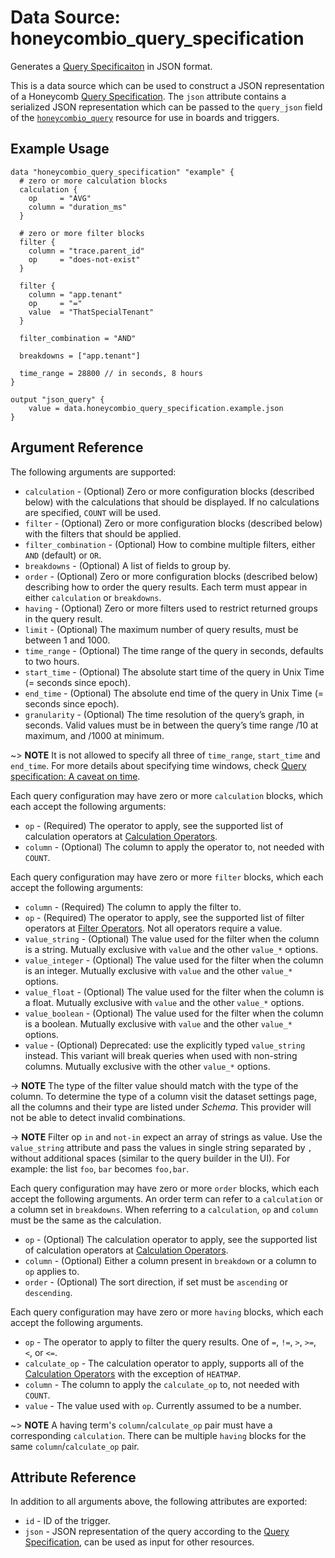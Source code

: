 # Data Source: honeycombio_query_specification

Generates a [Query Specificaiton](https://docs.honeycomb.io/api/query-specification/) in JSON format.

This is a data source which can be used to construct a JSON representation of a Honeycomb [Query Specification](https://docs.honeycomb.io/api/query-specification/). The `json` attribute contains a serialized JSON representation which can be passed to the `query_json` field of the [`honeycombio_query`](../resources/query.md) resource for use in boards and triggers.

## Example Usage

```hcl
data "honeycombio_query_specification" "example" {
  # zero or more calculation blocks
  calculation {
    op     = "AVG"
    column = "duration_ms"
  }

  # zero or more filter blocks
  filter {
    column = "trace.parent_id"
    op     = "does-not-exist"
  }

  filter {
    column = "app.tenant"
    op     = "="
    value  = "ThatSpecialTenant" 
  }

  filter_combination = "AND"

  breakdowns = ["app.tenant"]
    
  time_range = 28800 // in seconds, 8 hours
}

output "json_query" {
    value = data.honeycombio_query_specification.example.json
}
```

## Argument Reference

The following arguments are supported:

* `calculation` - (Optional) Zero or more configuration blocks (described below) with the calculations that should be displayed. If no calculations are specified, `COUNT` will be used.
* `filter` - (Optional) Zero or more configuration blocks (described below) with the filters that should be applied.
* `filter_combination` - (Optional) How to combine multiple filters, either `AND` (default) or `OR`.
* `breakdowns` - (Optional) A list of fields to group by.
* `order` - (Optional) Zero or more configuration blocks (described below) describing how to order the query results. Each term must appear in either `calculation` or `breakdowns`.
* `having` - (Optional) Zero or more filters used to restrict returned groups in the query result.
* `limit` - (Optional)  The maximum number of query results, must be between 1 and 1000.
* `time_range` - (Optional) The time range of the query in seconds, defaults to two hours.
* `start_time` - (Optional) The absolute start time of the query in Unix Time (= seconds since epoch).
* `end_time` - (Optional) The absolute end time of the query in Unix Time (= seconds since epoch).
* `granularity` - (Optional) The time resolution of the query’s graph, in seconds. Valid values must be in between the query’s time range /10 at maximum, and /1000 at minimum.

~> **NOTE** It is not allowed to specify all three of `time_range`, `start_time` and `end_time`. For more details about specifying time windows, check [Query specification: A caveat on time](https://docs.honeycomb.io/api/query-specification/#a-caveat-on-time).

Each query configuration may have zero or more `calculation` blocks, which each accept the following arguments:

* `op` - (Required) The operator to apply, see the supported list of calculation operators at [Calculation Operators](https://docs.honeycomb.io/api/query-specification/#calculation-operators).
* `column` - (Optional) The column to apply the operator to, not needed with `COUNT`.

Each query configuration may have zero or more `filter` blocks, which each accept the following arguments:

* `column` - (Required) The column to apply the filter to.
* `op` - (Required) The operator to apply, see the supported list of filter operators at [Filter Operators](https://docs.honeycomb.io/api/query-specification/#filter-operators). Not all operators require a value.
* `value_string` - (Optional) The value used for the filter when the column is a string. Mutually exclusive with `value` and the other `value_*` options.
* `value_integer` - (Optional) The value used for the filter when the column is an integer. Mutually exclusive with `value` and the other `value_*` options.
* `value_float` - (Optional) The value used for the filter when the column is a float. Mutually exclusive with `value` and the other `value_*` options.
* `value_boolean` - (Optional) The value used for the filter when the column is a boolean. Mutually exclusive with `value` and the other `value_*` options.
* `value` - (Optional) Deprecated: use the explicitly typed `value_string` instead. This variant will break queries when used with non-string columns. Mutually exclusive with the other `value_*` options.

-> **NOTE** The type of the filter value should match with the type of the column. To determine the type of a column visit the dataset settings page, all the columns and their type are listed under _Schema_. This provider will not be able to detect invalid combinations.

-> **NOTE** Filter op `in` and `not-in` expect an array of strings as value. Use the `value_string` attribute and pass the values in single string separated by `,` without additional spaces (similar to the query builder in the UI). For example: the list `foo`, `bar` becomes `foo,bar`.

Each query configuration may have zero or more `order` blocks, which each accept the following arguments. An order term can refer to a `calculation` or a column set in `breakdowns`. When referring to a `calculation`, `op` and `column` must be the same as the calculation.

* `op` - (Optional) The calculation operator to apply, see the supported list of calculation operators at [Calculation Operators](https://docs.honeycomb.io/api/query-specification/#calculation-operators).
* `column` - (Optional) Either a column present in `breakdown` or a column to `op` applies to.
* `order` - (Optional) The sort direction, if set must be `ascending` or `descending`.

Each query configuration may have zero or more `having` blocks, which each accept the following arguments.

* `op` - The operator to apply to filter the query results. One of `=`, `!=`, `>`, `>=`, `<`, or `<=`.
* `calculate_op` - The calculation operator to apply, supports all of the [Calculation Operators](https://docs.honeycomb.io/api/query-specification/#calculation-operators) with the exception of `HEATMAP`.
* `column` - The column to apply the `calculate_op` to, not needed with `COUNT`.
* `value` - The value used with `op`. Currently assumed to be a number.

~> **NOTE** A having term's `column`/`calculate_op` pair must have a corresponding `calculation`. There can be multiple `having` blocks for the same `column`/`calculate_op` pair.

## Attribute Reference

In addition to all arguments above, the following attributes are exported:

* `id` - ID of the trigger.
* `json` - JSON representation of the query according to the [Query Specification](https://docs.honeycomb.io/api/query-specification/#fields-on-a-query-specification), can be used as input for other resources.
